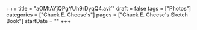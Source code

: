 +++
title = "aOMtAYjQPgYUh9rDyqQ4.avif"
draft = false
tags = ["Photos"]
categories = ["Chuck E. Cheese's"]
pages = ["Chuck E. Cheese's Sketch Book"]
startDate = ""
+++
